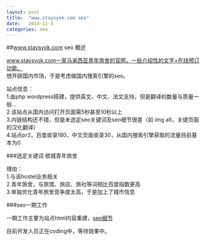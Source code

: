 ```yaml
---
layout: post
title:  "www.staysyok.com seo"
date:   2014-11-3
categories: seo
---
```

##www.staysyok.com seo 概述

www.staysyok.com一家马来西亚青年旅舍的官网，一些介绍性的文字+在线预订功能。    
想开辟国内市场，于是考虑做国内搜索引擎的seo。

站点信息：    
1.由php wordpress搭建，提供英文、中文、法文支持，但是翻译的数量与质量一般...    
2.该站点从国内访问打开页面需5秒甚至10秒以上    
3.内链结构还不错，但是未选定seo关键词及seo细节很差（如 img alt，关键页面的汉化翻译）   
4.站点pr2，百度收录180，中文页面收录30，从国内搜索引擎获取的流量目前基本为0    

###选定关键词 槟城青年旅舍

理由：    
1.与该hostel业务相关    
2.青年旅舍，与旅馆、旅店、旅社等词相比百度指数更高    
3.单独优化青年旅舍竞争度太高，于是加上了城市信息    

###seo一期工作

一期工作主要为站点html内容重建，<a href="http://note.youdao.com/share/?id=b9e115bf3b5023638928178045bf1278&type=note">seo细节</a>

目前开发人员正在coding中，等待效果中。

